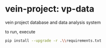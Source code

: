 # vein-project: vp-data
vein project database and data analysis system

to run, execute
```bash
pip install --upgrade -r .\\requirements.txt
```
